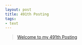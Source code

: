 ```yaml
---
layout: post
title: 491th Posting
tags: 
- text
---
```


> [Welcome to my 491th Posting](https://janghan-kor.tistory.com/1826)
